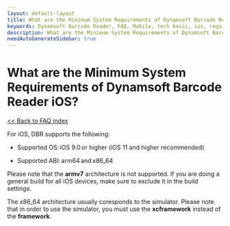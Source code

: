```yaml
---
layout: default-layout
title: What are the Minimum System Requirements of Dynamsoft Barcode Reader iOS?
keywords: Dynamsoft Barcode Reader, FAQ, Mobile, tech basic, ios, requirements
description: What are the Minimum System Requirements of Dynamsoft Barcode Reader iOS?
needAutoGenerateSidebar: true
---
```


# What are the Minimum System Requirements of Dynamsoft Barcode Reader iOS?

[<< Back to FAQ index](index.md)

For iOS, DBR supports the following:

* Supported OS: iOS 9.0 or higher (iOS 11 and higher recommended)

* Supported ABI: arm64 and x86_64

Please note that the **armv7** architecture is not supported. If you are doing a general build for all iOS devices, make sure to exclude it in the build settings.

The x86_64 architecture usually coresponds to the simulator. Please note that in order to use the simulator, you must use the **xcframework** instead of the **framework**.
